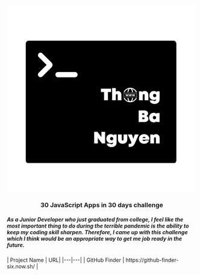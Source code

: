 <img src='./assets/thong-logo.png' align="center" alt="My Logo">
<h3 align="center">30 JavaScript Apps in 30 days challenge</h3>
<h5>As a Junior Developer who just graduated from college, I feel like the most important thing to do during the terrible pandemic is the ability to keep my coding skill sharpen. Therefore, I came up with this challenge which I think would be an appropriate way to get me job ready in the future.</h5>
| Project Name | URL|
|---|---|
| GitHub Finder  | https://github-finder-six.now.sh/ |
